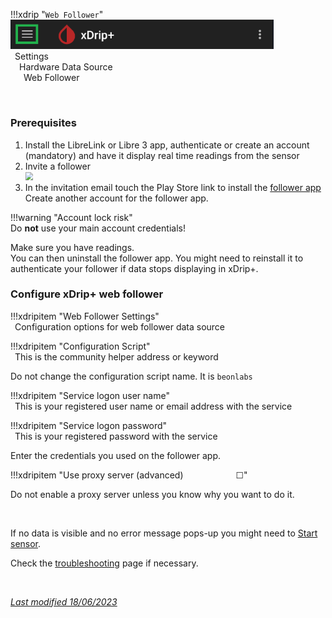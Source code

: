 !!!xdrip "`Web Follower`"  
    <img src="../../images/hamburger_menu.png" style="zoom:75%;" />  
    &ensp;Settings  
    &emsp;Hardware Data Source  
    &ensp;&emsp;Web Follower

</br>

### Prerequisites

1. Install the LibreLink or Libre 3 app, authenticate or create an account (mandatory) and have it display real time readings from the sensor
2. Invite a follower  
   <img src="../images/M-S-HDS-WF3.png" style="zoom:76%;" />
3. In the invitation email touch the Play Store link to install the [follower app](https://play.google.com/store/apps/details?id=org.nativescript.LibreLinkUp)  
   Create another account for the follower app.

!!!warning  "Account lock risk"  
    Do **not** use your main account credentials!

Make sure you have readings.   
You can then uninstall the follower app. You might need to reinstall it to authenticate your follower if data stops displaying in xDrip+.

### Configure xDrip+ web follower

!!!xdripitem "Web Follower Settings"  
    &ensp;Configuration options for web follower data source

!!!xdripitem "Configuration Script"  
    &ensp;This is the community helper address or keyword

Do not change the configuration script name. It is `beonlabs`

!!!xdripitem "Service logon user name"  
    &ensp;This is your registered user name or email address with the service

!!!xdripitem "Service logon password"  
    &ensp;This is your registered password with the service

Enter the credentials you used on the follower app.

!!!xdripitem "Use proxy server (advanced)&emsp;&emsp;&emsp;&emsp;&emsp;&emsp;☐"  

Do not enable a proxy server unless you know why you want to do it.

</br>

If no data is visible and no error message pops-up you might need to [Start sensor](../../use/startsensor/#followers-and-companion-apps).

Check the [troubleshooting](../../troubleshoot/webfollow) page if necessary.

</br>

[*Last modified 18/06/2023*](https://github.com/NightscoutFoundation/xDrip/releases/tag/2023.06.15)
